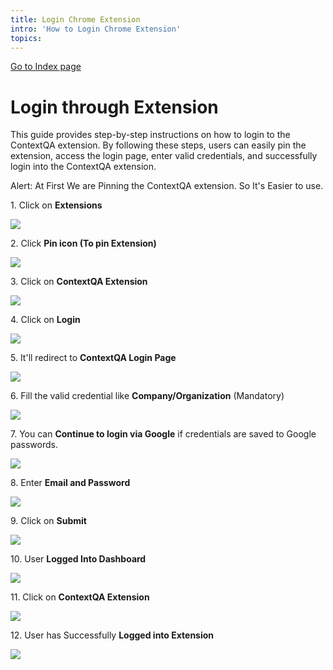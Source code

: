 ```yaml
---
title: Login Chrome Extension
intro: 'How to Login Chrome Extension'
topics:
---
```


[Go to Index page](../../01-Index/Index.md)

# Login through Extension

This guide provides step-by-step instructions on how to login to the ContextQA extension. By following these steps, users can easily pin the extension, access the login page, enter valid credentials, and successfully login into the ContextQA extension.

Alert: At First We are Pinning the ContextQA extension. So It's Easier to use.


1\. Click on **Extensions**

![](https://ajeuwbhvhr.cloudimg.io/colony-recorder.s3.amazonaws.com/files/2024-02-29/63e498a7-45eb-4fa2-ae3d-018c78c4111c/ascreenshot.jpeg?tl_px=0,0&br_px=1920,1080&force_format=png&width=1120.0&wat=1&wat_opacity=0.7&wat_gravity=northwest&wat_url=https://colony-recorder.s3.us-west-1.amazonaws.com/images/watermarks/FB923C_standard.png&wat_pad=948,5)


2\. Click **Pin icon (To pin Extension)**

![](https://ajeuwbhvhr.cloudimg.io/colony-recorder.s3.amazonaws.com/files/2024-02-29/b9bd585a-eb8b-4964-8c4c-80ead21ea235/ascreenshot.jpeg?tl_px=544,0&br_px=1920,769&force_format=png&width=1120.0&wat=1&wat_opacity=0.7&wat_gravity=northwest&wat_url=https://colony-recorder.s3.us-west-1.amazonaws.com/images/watermarks/FB923C_standard.png&wat_pad=827,228)


3\. Click on **ContextQA Extension**

![](https://ajeuwbhvhr.cloudimg.io/colony-recorder.s3.amazonaws.com/files/2024-02-29/90d495de-3f60-428d-9c08-62fc84aed273/ascreenshot.jpeg?tl_px=1060,0&br_px=1920,480&force_format=png&width=860&wat_scale=76&wat=1&wat_opacity=0.7&wat_gravity=northwest&wat_url=https://colony-recorder.s3.us-west-1.amazonaws.com/images/watermarks/FB923C_standard.png&wat_pad=551,56)


4\. Click on **Login**

![](https://ajeuwbhvhr.cloudimg.io/colony-recorder.s3.amazonaws.com/files/2024-02-29/5ca68a80-40af-42a1-87ec-de90038fa47c/ascreenshot.jpeg?tl_px=200,118&br_px=1920,1080&force_format=png&width=1120.0&wat=1&wat_opacity=0.7&wat_gravity=northwest&wat_url=https://colony-recorder.s3.us-west-1.amazonaws.com/images/watermarks/FB923C_standard.png&wat_pad=863,427)


5\. It'll redirect to **ContextQA Login Page**

![](https://ajeuwbhvhr.cloudimg.io/colony-recorder.s3.amazonaws.com/files/2024-02-29/bee50c4a-e291-4a7f-8f2e-e1ff38e217ac/ascreenshot.jpeg?tl_px=0,0&br_px=1920,1080&force_format=png&width=1120.0&wat=1&wat_opacity=0.7&wat_gravity=northwest&wat_url=https://colony-recorder.s3.us-west-1.amazonaws.com/images/watermarks/FB923C_standard.png&wat_pad=760,186)


6\. Fill the valid credential like **Company/Organization** (Mandatory)

![](https://ajeuwbhvhr.cloudimg.io/colony-recorder.s3.amazonaws.com/files/2024-03-01/7317d3b2-5c77-490a-9d7a-f36ef4877343/File.jpeg?tl_px=0,0&br_px=1920,1080&force_format=png&width=1120.0&wat=1&wat_opacity=0.7&wat_gravity=northwest&wat_url=https://colony-recorder.s3.us-west-1.amazonaws.com/images/watermarks/FB923C_standard.png&wat_pad=760,186)


7\. You can **Continue to login via Google** if credentials are saved to Google passwords.

![](https://ajeuwbhvhr.cloudimg.io/colony-recorder.s3.amazonaws.com/files/2024-03-01/a241e8a0-1138-4ea7-b60c-46972180ad35/user_cropped_screenshot.jpeg?tl_px=0,0&br_px=1920,1080&force_format=png&width=1120.0&wat=1&wat_opacity=0.7&wat_gravity=northwest&wat_url=https://colony-recorder.s3.us-west-1.amazonaws.com/images/watermarks/FB923C_standard.png&wat_pad=872,255)


8\. Enter **Email and Password**

![](https://ajeuwbhvhr.cloudimg.io/colony-recorder.s3.amazonaws.com/files/2024-03-01/1903cff0-a9b8-4c76-bfab-5b5a63417173/File.jpeg?tl_px=0,0&br_px=1920,1080&force_format=png&width=1120.0&wat=1&wat_opacity=0.7&wat_gravity=northwest&wat_url=https://colony-recorder.s3.us-west-1.amazonaws.com/images/watermarks/FB923C_standard.png&wat_pad=801,400)


9\. Click on **Submit**

![](https://ajeuwbhvhr.cloudimg.io/colony-recorder.s3.amazonaws.com/files/2024-03-01/02743fe9-e2c4-41c3-8c50-8ce5bb93a60e/user_cropped_screenshot.jpeg?tl_px=1056,536&br_px=1916,1017&force_format=png&width=860&wat_scale=76&wat=1&wat_opacity=0.7&wat_gravity=northwest&wat_url=https://colony-recorder.s3.us-west-1.amazonaws.com/images/watermarks/FB923C_standard.png&wat_pad=479,298)


10\. User **Logged Into Dashboard**

![](https://ajeuwbhvhr.cloudimg.io/colony-recorder.s3.amazonaws.com/files/2024-03-01/0378eacb-36f0-4390-99ad-a7c0e7eb86e5/user_cropped_screenshot.jpeg?tl_px=0,0&br_px=1920,1080&force_format=png&width=1120.0&wat=1&wat_opacity=0.7&wat_gravity=northwest&wat_url=https://colony-recorder.s3.us-west-1.amazonaws.com/images/watermarks/FB923C_standard.png&wat_pad=562,109)


11\. Click on **ContextQA Extension**

![](https://ajeuwbhvhr.cloudimg.io/colony-recorder.s3.amazonaws.com/files/2024-02-29/5b4809f3-ceed-49b5-834b-f7b4c17d2557/ascreenshot.jpeg?tl_px=544,0&br_px=1920,769&force_format=png&width=1120.0&wat=1&wat_opacity=0.7&wat_gravity=northwest&wat_url=https://colony-recorder.s3.us-west-1.amazonaws.com/images/watermarks/FB923C_standard.png&wat_pad=862,26)


12\. User has Successfully **Logged into Extension** 

![](https://ajeuwbhvhr.cloudimg.io/colony-recorder.s3.amazonaws.com/files/2024-03-01/0c5e5aa4-12df-45d4-a3dd-21bfc9ef50a2/user_cropped_screenshot.jpeg?tl_px=0,0&br_px=1920,1080&force_format=png&width=1120.0&wat=1&wat_opacity=0.7&wat_gravity=northwest&wat_url=https://colony-recorder.s3.us-west-1.amazonaws.com/images/watermarks/FB923C_standard.png&wat_pad=869,259)



